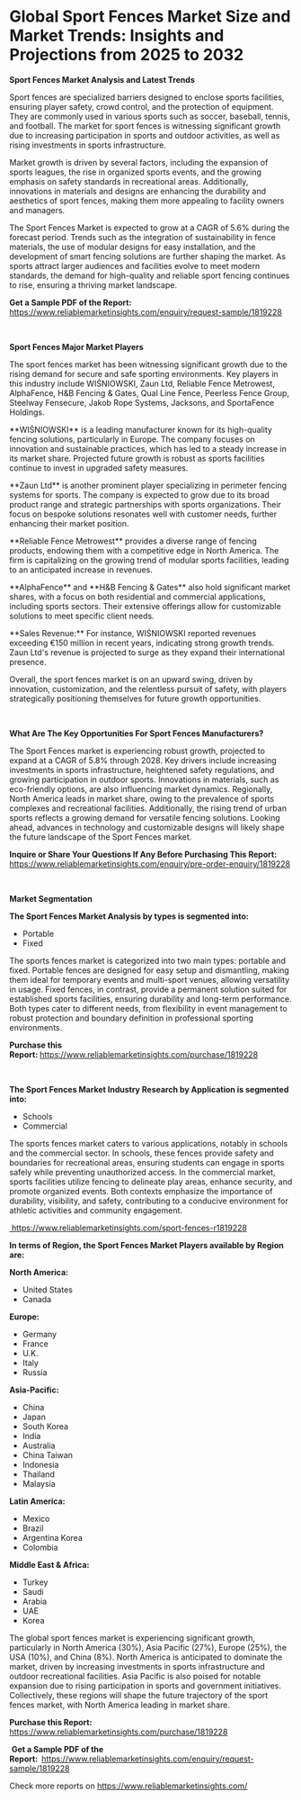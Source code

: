 <p><h1>Global Sport Fences Market Size and Market Trends: Insights and Projections from 2025 to 2032</h1></p><p><strong>Sport Fences Market Analysis and Latest Trends</strong></p>
<p><p>Sport fences are specialized barriers designed to enclose sports facilities, ensuring player safety, crowd control, and the protection of equipment. They are commonly used in various sports such as soccer, baseball, tennis, and football. The market for sport fences is witnessing significant growth due to increasing participation in sports and outdoor activities, as well as rising investments in sports infrastructure.</p><p>Market growth is driven by several factors, including the expansion of sports leagues, the rise in organized sports events, and the growing emphasis on safety standards in recreational areas. Additionally, innovations in materials and designs are enhancing the durability and aesthetics of sport fences, making them more appealing to facility owners and managers.</p><p>The Sport Fences Market is expected to grow at a CAGR of 5.6% during the forecast period. Trends such as the integration of sustainability in fence materials, the use of modular designs for easy installation, and the development of smart fencing solutions are further shaping the market. As sports attract larger audiences and facilities evolve to meet modern standards, the demand for high-quality and reliable sport fencing continues to rise, ensuring a thriving market landscape.</p></p>
<p><strong>Get a Sample PDF of the Report:&nbsp;</strong> <a href="https://www.reliablemarketinsights.com/enquiry/request-sample/1819228?utm_campaign=2453&utm_medium=2&utm_source=Github&utm_content=ia&utm_term=18022025&utm_id=sport-fences">https://www.reliablemarketinsights.com/enquiry/request-sample/1819228</a></p>
<p>&nbsp;</p>
<p><strong>Sport Fences Major Market Players</strong></p>
<p><p>The sport fences market has been witnessing significant growth due to the rising demand for secure and safe sporting environments. Key players in this industry include WIŚNIOWSKI, Zaun Ltd, Reliable Fence Metrowest, AlphaFence, H&B Fencing & Gates, Qual Line Fence, Peerless Fence Group, Steelway Fensecure, Jakob Rope Systems, Jacksons, and SportaFence Holdings.</p><p>**WIŚNIOWSKI** is a leading manufacturer known for its high-quality fencing solutions, particularly in Europe. The company focuses on innovation and sustainable practices, which has led to a steady increase in its market share. Projected future growth is robust as sports facilities continue to invest in upgraded safety measures.</p><p>**Zaun Ltd** is another prominent player specializing in perimeter fencing systems for sports. The company is expected to grow due to its broad product range and strategic partnerships with sports organizations. Their focus on bespoke solutions resonates well with customer needs, further enhancing their market position.</p><p>**Reliable Fence Metrowest** provides a diverse range of fencing products, endowing them with a competitive edge in North America. The firm is capitalizing on the growing trend of modular sports facilities, leading to an anticipated increase in revenues.</p><p>**AlphaFence** and **H&B Fencing & Gates** also hold significant market shares, with a focus on both residential and commercial applications, including sports sectors. Their extensive offerings allow for customizable solutions to meet specific client needs.</p><p>**Sales Revenue:** For instance, WIŚNIOWSKI reported revenues exceeding €150 million in recent years, indicating strong growth trends. Zaun Ltd's revenue is projected to surge as they expand their international presence.</p><p>Overall, the sport fences market is on an upward swing, driven by innovation, customization, and the relentless pursuit of safety, with players strategically positioning themselves for future growth opportunities.</p></p>
<p>&nbsp;</p>
<p><strong>What Are The Key Opportunities For Sport Fences Manufacturers?</strong></p>
<p><p>The Sport Fences market is experiencing robust growth, projected to expand at a CAGR of 5.8% through 2028. Key drivers include increasing investments in sports infrastructure, heightened safety regulations, and growing participation in outdoor sports. Innovations in materials, such as eco-friendly options, are also influencing market dynamics. Regionally, North America leads in market share, owing to the prevalence of sports complexes and recreational facilities. Additionally, the rising trend of urban sports reflects a growing demand for versatile fencing solutions. Looking ahead, advances in technology and customizable designs will likely shape the future landscape of the Sport Fences market.</p></p>
<p><strong>Inquire or Share Your Questions If Any Before Purchasing This Report:</strong> <a href="https://www.reliablemarketinsights.com/enquiry/pre-order-enquiry/1819228?utm_campaign=2453&utm_medium=2&utm_source=Github&utm_content=ia&utm_term=18022025&utm_id=sport-fences">https://www.reliablemarketinsights.com/enquiry/pre-order-enquiry/1819228</a></p>
<p>&nbsp;</p>
<p><strong>Market Segmentation</strong></p>
<p><strong>The Sport Fences Market Analysis by types is segmented into:</strong></p>
<p><ul><li>Portable</li><li>Fixed</li></ul></p>
<p><p>The sports fences market is categorized into two main types: portable and fixed. Portable fences are designed for easy setup and dismantling, making them ideal for temporary events and multi-sport venues, allowing versatility in usage. Fixed fences, in contrast, provide a permanent solution suited for established sports facilities, ensuring durability and long-term performance. Both types cater to different needs, from flexibility in event management to robust protection and boundary definition in professional sporting environments.</p></p>
<p><strong>Purchase this Report:&nbsp;</strong><a href="https://www.reliablemarketinsights.com/purchase/1819228?utm_campaign=2453&utm_medium=2&utm_source=Github&utm_content=ia&utm_term=18022025&utm_id=sport-fences">https://www.reliablemarketinsights.com/purchase/1819228</a></p>
<p>&nbsp;</p>
<p><strong>The Sport Fences Market Industry Research by Application is segmented into:</strong></p>
<p><ul><li>Schools</li><li>Commercial</li></ul></p>
<p><p>The sports fences market caters to various applications, notably in schools and the commercial sector. In schools, these fences provide safety and boundaries for recreational areas, ensuring students can engage in sports safely while preventing unauthorized access. In the commercial market, sports facilities utilize fencing to delineate play areas, enhance security, and promote organized events. Both contexts emphasize the importance of durability, visibility, and safety, contributing to a conducive environment for athletic activities and community engagement.</p></p>
<p><a href="https://www.reliablemarketinsights.com/sport-fences-r1819228?utm_campaign=2453&utm_medium=2&utm_source=Github&utm_content=ia&utm_term=18022025&utm_id=sport-fences">&nbsp;https://www.reliablemarketinsights.com/sport-fences-r1819228</a></p>
<p><strong>In terms of Region, the Sport Fences Market Players available by Region are:</strong></p>
<p>
    <p> <strong> North America: </strong>
        <ul>
            <li>United States</li>
            <li>Canada</li>
        </ul>
        </p> 
    <p> <strong> Europe: </strong>
        <ul>
            <li>Germany</li>
            <li>France</li>
            <li>U.K.</li>
            <li>Italy</li>
            <li>Russia</li>
        </ul>
        </p> 
    <p> <strong> Asia-Pacific: </strong>
        <ul>
            <li>China</li>
            <li>Japan</li>
            <li>South Korea</li>
            <li>India</li>
            <li>Australia</li>
            <li>China Taiwan</li>
            <li>Indonesia</li>
            <li>Thailand</li>
            <li>Malaysia</li>
        </ul>
        </p> 
    <p> <strong> Latin America: </strong>
        <ul>
            <li>Mexico</li>
            <li>Brazil</li>
            <li>Argentina Korea</li>
            <li>Colombia</li>
        </ul>
        </p> 
    <p> <strong> Middle East & Africa: </strong>
        <ul>
            <li>Turkey</li>
            <li>Saudi</li>
            <li>Arabia</li>
            <li>UAE</li>
            <li>Korea</li>
        </ul>
    </p>
    </p>
<p><p>The global sport fences market is experiencing significant growth, particularly in North America (30%), Asia Pacific (27%), Europe (25%), the USA (10%), and China (8%). North America is anticipated to dominate the market, driven by increasing investments in sports infrastructure and outdoor recreational facilities. Asia Pacific is also poised for notable expansion due to rising participation in sports and government initiatives. Collectively, these regions will shape the future trajectory of the sport fences market, with North America leading in market share.</p></p>
<p><strong>Purchase this Report: </strong><a href="https://www.reliablemarketinsights.com/purchase/1819228?utm_campaign=2453&utm_medium=2&utm_source=Github&utm_content=ia&utm_term=18022025&utm_id=sport-fences">https://www.reliablemarketinsights.com/purchase/1819228</a></p>
<p>&nbsp;<strong>Get a Sample PDF of the Report:&nbsp;&nbsp;</strong><a href="https://www.reliablemarketinsights.com/enquiry/request-sample/1819228?utm_campaign=2453&utm_medium=2&utm_source=Github&utm_content=ia&utm_term=18022025&utm_id=sport-fences">https://www.reliablemarketinsights.com/enquiry/request-sample/1819228</a></p>
<p><strong></strong></p>
<p>Check more reports on <a href="https://www.reliablemarketinsights.com/?utm_campaign=2453&utm_medium=2&utm_source=Github&utm_content=ia&utm_term=18022025&utm_id=sport-fences">https://www.reliablemarketinsights.com/</a></p>